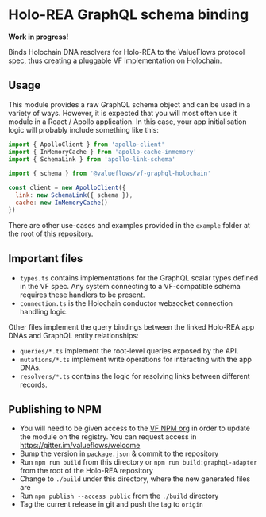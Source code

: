 # Holo-REA GraphQL schema binding

**Work in progress!**

Binds Holochain DNA resolvers for Holo-REA to the ValueFlows protocol spec, thus creating a pluggable VF implementation on Holochain.


## Usage

This module provides a raw GraphQL schema object and can be used in a variety of ways. However, it is expected that you will most often use it module in a React / Apollo application. In this case, your app initialisation logic will probably include something like this:

```javascript
import { ApolloClient } from 'apollo-client'
import { InMemoryCache } from 'apollo-cache-inmemory'
import { SchemaLink } from 'apollo-link-schema'

import { schema } from '@valueflows/vf-graphql-holochain'

const client = new ApolloClient({
  link: new SchemaLink({ schema }),
  cache: new InMemoryCache()
})
```

There are other use-cases and examples provided in the `example` folder at the root of [this repository](https://github.com/holo-rea/holo-rea).


## Important files

- `types.ts` contains implementations for the GraphQL scalar types defined in the VF spec. Any system connecting to a VF-compatible schema requires these handlers to be present.
- `connection.ts` is the Holochain conductor websocket connection handling logic.

Other files implement the query bindings between the linked Holo-REA app DNAs and GraphQL entity relationships:

- `queries/*.ts` implement the root-level queries exposed by the API.
- `mutations/*.ts` implement write operations for interacting with the app DNAs.
- `resolvers/*.ts` contains the logic for resolving links between different records.


## Publishing to NPM

- You will need to be given access to the [VF NPM org](https://www.npmjs.com/org/valueflows) in order to update the module on the registry. You can request access in https://gitter.im/valueflows/welcome
- Bump the version in `package.json` & commit to the repository
- Run `npm run build` from this directory or `npm run build:graphql-adapter` from the root of the Holo-REA repository
- Change to `./build` under this directory, where the new generated files are
- Run `npm publish --access public` from the `./build` directory
- Tag the current release in git and push the tag to `origin`
